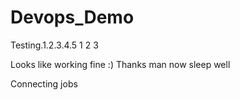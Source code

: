 # Devops_Demo
Testing.1.2.3.4.5
1 2 3 

Looks like working fine :) Thanks man now sleep well

Connecting jobs
